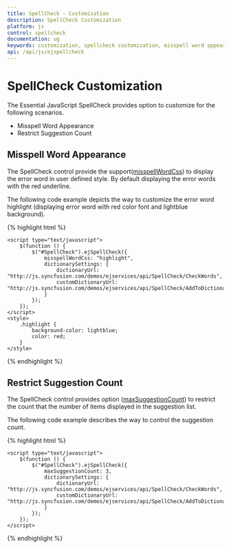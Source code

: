```yaml
---
title: SpellCheck - Customization
description: SpellCheck Customization
platform: js
control: spellcheck
documentation: ug
keywords: customization, spellcheck customization, misspell word appearance, restrict suggestion count
api: /api/js/ejspellcheck 
---
```

# SpellCheck Customization

The Essential JavaScript SpellCheck provides option to customize for the following scenarios.

* Misspell Word Appearance
* Restrict Suggestion Count
    
## Misspell Word Appearance

The SpellCheck control provide the support([misspellWordCss](/js/api/ejspellcheck#members:misspellwordcss)) to display the error word in user defined style. By default displaying the error words with the red underline. 

The following code example depicts the way to customize the error word highlight (displaying error word with red color font and lightblue background).

{% highlight html %}
    <div id="SpellCheck"></div>
    
    <script type="text/javascript">
        $(function () {
            $("#SpellCheck").ejSpellCheck({
                misspellWordCss: "highlight",
                dictionarySettings: {
                    dictionaryUrl: "http://js.syncfusion.com/demos/ejservices/api/SpellCheck/CheckWords",
                    customDictionaryUrl: "http://js.syncfusion.com/demos/ejservices/api/SpellCheck/AddToDictionary"
                }
            });
        });
    </script>
    <style>
        .highlight {
            background-color: lightblue;
            color: red;
        }
    </style> 

{% endhighlight %}

## Restrict Suggestion Count

The SpellCheck control provides option ([maxSuggestionCount](/js/api/ejspellcheck#members:maxsuggestioncount)) to restrict the count that the number of items displayed in the suggestion list.

The following code example describes the way to control the suggestion count.

{% highlight html %}
    <div id="SpellCheck"></div>
    
    <script type="text/javascript">
        $(function () {
            $("#SpellCheck").ejSpellCheck({
                maxSuggestionCount: 3,
                dictionarySettings: {
                    dictionaryUrl: "http://js.syncfusion.com/demos/ejservices/api/SpellCheck/CheckWords",
                    customDictionaryUrl: "http://js.syncfusion.com/demos/ejservices/api/SpellCheck/AddToDictionary"
                }
            });
        });
    </script>
{% endhighlight %}